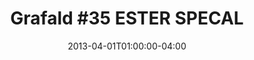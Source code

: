 ---
title: "Grafald #35 ESTER SPECAL"
type: "image"
date: 2013-04-01T01:00:00-04:00
draft: false
categories: ["Projects"]
image_path: "../img/2013/35.png"
alt_text: ""
is_subpage: true
---